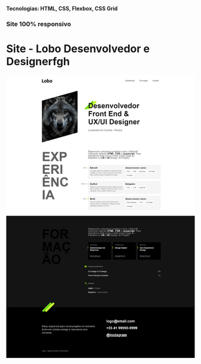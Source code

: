 <h4>Tecnologias: HTML, CSS, Flexbox, CSS Grid</h4>
<h3>Site 100% responsivo</h3>

# Site - Lobo Desenvolvedor e Designerfgh
<img src="https://github.com/dieegobs/Lobo---Desenvolvedor-e-Designer/blob/main/img/lobo.png?raw=true"/>
